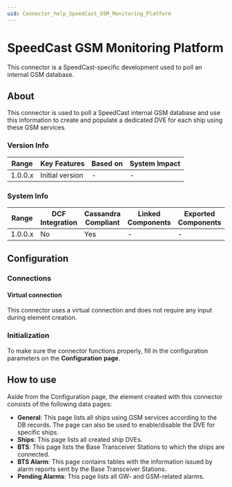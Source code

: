 ```yaml
---
uid: Connector_help_SpeedCast_GSM_Monitoring_Platform
---
```


# SpeedCast GSM Monitoring Platform

This connector is a SpeedCast-specific development used to poll an internal GSM database.

## About

This connector is used to poll a SpeedCast internal GSM database and use this information to create and populate a dedicated DVE for each ship using these GSM services.

### Version Info

| **Range** | **Key Features** | **Based on** | **System Impact** |
|-----------|------------------|--------------|-------------------|
| 1.0.0.x   | Initial version  | \-           | \-                |

### System Info

| **Range** | **DCF Integration** | **Cassandra Compliant** | **Linked Components** | **Exported Components** |
|-----------|---------------------|-------------------------|-----------------------|-------------------------|
| 1.0.0.x   | No                  | Yes                     | \-                    | \-                      |

## Configuration

### Connections

#### Virtual connection

This connector uses a virtual connection and does not require any input during element creation.

### Initialization

To make sure the connector functions properly, fill in the configuration parameters on the **Configuration** **page**.

## How to use

Aside from the Configuration page, the element created with this connector consists of the following data pages:

- **General**: This page lists all ships using GSM services according to the DB records. The page can also be used to enable/disable the DVE for specific ships.
- **Ships**: This page lists all created ship DVEs.
- **BTS**: This page lists the Base Transceiver Stations to which the ships are connected.
- **BTS Alarm**: This page contains tables with the information issued by alarm reports sent by the Base Transceiver Stations.
- **Pending Alarms**: This page lists all GW- and GSM-related alarms.

